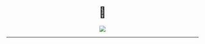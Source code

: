 <h1 align="center">🍞</h1>
<p align="center"><img align="center" src="https://cdn.discordapp.com/emojis/819038652108767312.gif"></p>

---
